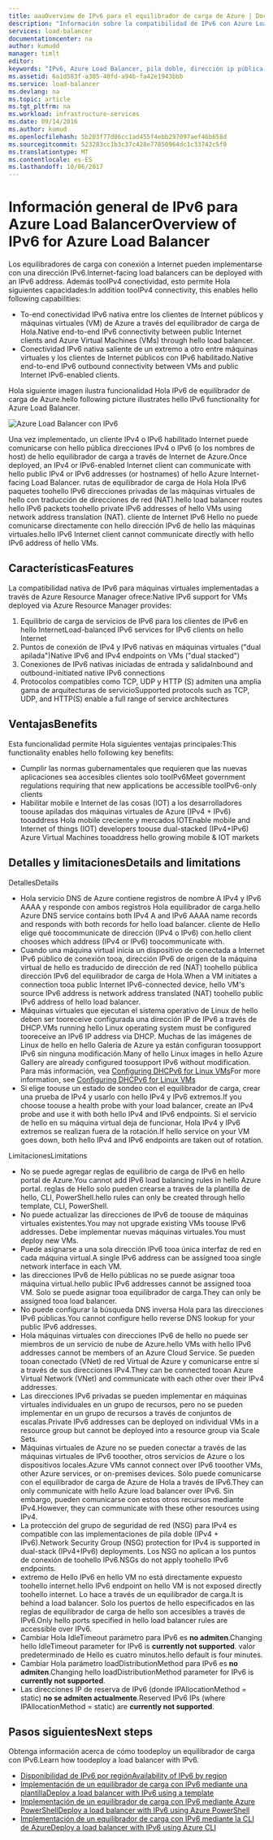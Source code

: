 ```yaml
---
title: aaaOverview de IPv6 para el equilibrador de carga de Azure | Documentos de Microsoft
description: "Información sobre la compatibilidad de IPv6 con Azure Load Balancer y máquinas virtuales de carga equilibrada."
services: load-balancer
documentationcenter: na
author: kumudd
manager: timlt
editor: 
keywords: "IPv6, Azure Load Balancer, pila doble, dirección ip pública, ipv6 nativo, móvil, iot"
ms.assetid: 6a1d583f-a305-40fd-a94b-fa42e1943bbb
ms.service: load-balancer
ms.devlang: na
ms.topic: article
ms.tgt_pltfrm: na
ms.workload: infrastructure-services
ms.date: 09/14/2016
ms.author: kumud
ms.openlocfilehash: 5b203f77d86cc1ad455f4ebb297097aef46b658d
ms.sourcegitcommit: 523283cc1b3c37c428e77850964dc1c33742c5f0
ms.translationtype: MT
ms.contentlocale: es-ES
ms.lasthandoff: 10/06/2017
---
```

# <a name="overview-of-ipv6-for-azure-load-balancer"></a><span data-ttu-id="c37ac-104">Información general de IPv6 para Azure Load Balancer</span><span class="sxs-lookup"><span data-stu-id="c37ac-104">Overview of IPv6 for Azure Load Balancer</span></span>

<span data-ttu-id="c37ac-105">Los equilibradores de carga con conexión a Internet pueden implementarse con una dirección IPv6.</span><span class="sxs-lookup"><span data-stu-id="c37ac-105">Internet-facing load balancers can be deployed with an IPv6 address.</span></span> <span data-ttu-id="c37ac-106">Además tooIPv4 conectividad, esto permite Hola siguientes capacidades:</span><span class="sxs-lookup"><span data-stu-id="c37ac-106">In addition tooIPv4 connectivity, this enables hello following capabilities:</span></span>

* <span data-ttu-id="c37ac-107">To-end conectividad IPv6 nativa entre los clientes de Internet públicos y máquinas virtuales (VM) de Azure a través del equilibrador de carga de Hola.</span><span class="sxs-lookup"><span data-stu-id="c37ac-107">Native end-to-end IPv6 connectivity between public Internet clients and Azure Virtual Machines (VMs) through hello load balancer.</span></span>
* <span data-ttu-id="c37ac-108">Conectividad IPv6 nativa saliente de un extremo a otro entre máquinas virtuales y los clientes de Internet públicos con IPv6 habilitado.</span><span class="sxs-lookup"><span data-stu-id="c37ac-108">Native end-to-end IPv6 outbound connectivity between VMs and public Internet IPv6-enabled clients.</span></span>

<span data-ttu-id="c37ac-109">Hola siguiente imagen ilustra funcionalidad Hola IPv6 de equilibrador de carga de Azure.</span><span class="sxs-lookup"><span data-stu-id="c37ac-109">hello following picture illustrates hello IPv6 functionality for Azure Load Balancer.</span></span>

![Azure Load Balancer con IPv6](./media/load-balancer-ipv6-overview/load-balancer-ipv6.png)

<span data-ttu-id="c37ac-111">Una vez implementado, un cliente IPv4 o IPv6 habilitado Internet puede comunicarse con hello pública direcciones IPv4 o IPv6 (o los nombres de host) de hello equilibrador de carga a través de Internet de Azure.</span><span class="sxs-lookup"><span data-stu-id="c37ac-111">Once deployed, an IPv4 or IPv6-enabled Internet client can communicate with hello public IPv4 or IPv6 addresses (or hostnames) of hello Azure Internet-facing Load Balancer.</span></span> <span data-ttu-id="c37ac-112">rutas de equilibrador de carga de Hola Hola IPv6 paquetes toohello IPv6 direcciones privadas de las máquinas virtuales de hello con traducción de direcciones de red (NAT).</span><span class="sxs-lookup"><span data-stu-id="c37ac-112">hello load balancer routes hello IPv6 packets toohello private IPv6 addresses of hello VMs using network address translation (NAT).</span></span> <span data-ttu-id="c37ac-113">cliente de Internet IPv6 Hello no puede comunicarse directamente con hello dirección IPv6 de hello las máquinas virtuales.</span><span class="sxs-lookup"><span data-stu-id="c37ac-113">hello IPv6 Internet client cannot communicate directly with hello IPv6 address of hello VMs.</span></span>

## <a name="features"></a><span data-ttu-id="c37ac-114">Características</span><span class="sxs-lookup"><span data-stu-id="c37ac-114">Features</span></span>

<span data-ttu-id="c37ac-115">La compatibilidad nativa de IPv6 para máquinas virtuales implementadas a través de Azure Resource Manager ofrece:</span><span class="sxs-lookup"><span data-stu-id="c37ac-115">Native IPv6 support for VMs deployed via Azure Resource Manager provides:</span></span>

1. <span data-ttu-id="c37ac-116">Equilibrio de carga de servicios de IPv6 para los clientes de IPv6 en hello Internet</span><span class="sxs-lookup"><span data-stu-id="c37ac-116">Load-balanced IPv6 services for IPv6 clients on hello Internet</span></span>
2. <span data-ttu-id="c37ac-117">Puntos de conexión de IPv4 y IPv6 nativas en máquinas virtuales ("dual apilada")</span><span class="sxs-lookup"><span data-stu-id="c37ac-117">Native IPv6 and IPv4 endpoints on VMs ("dual stacked")</span></span>
3. <span data-ttu-id="c37ac-118">Conexiones de IPv6 nativas iniciadas de entrada y salida</span><span class="sxs-lookup"><span data-stu-id="c37ac-118">Inbound and outbound-initiated native IPv6 connections</span></span>
4. <span data-ttu-id="c37ac-119">Protocolos compatibles como TCP, UDP y HTTP (S) admiten una amplia gama de arquitecturas de servicio</span><span class="sxs-lookup"><span data-stu-id="c37ac-119">Supported protocols such as TCP, UDP, and HTTP(S) enable a full range of service architectures</span></span>

## <a name="benefits"></a><span data-ttu-id="c37ac-120">Ventajas</span><span class="sxs-lookup"><span data-stu-id="c37ac-120">Benefits</span></span>

<span data-ttu-id="c37ac-121">Esta funcionalidad permite Hola siguientes ventajas principales:</span><span class="sxs-lookup"><span data-stu-id="c37ac-121">This functionality enables hello following key benefits:</span></span>

* <span data-ttu-id="c37ac-122">Cumplir las normas gubernamentales que requieren que las nuevas aplicaciones sea accesibles clientes solo tooIPv6</span><span class="sxs-lookup"><span data-stu-id="c37ac-122">Meet government regulations requiring that new applications be accessible tooIPv6-only clients</span></span>
* <span data-ttu-id="c37ac-123">Habilitar mobile e Internet de las cosas (IOT) a los desarrolladores toouse apiladas dos máquinas virtuales de Azure (IPv4 + IPv6) tooaddress Hola mobile creciente y mercados IOT</span><span class="sxs-lookup"><span data-stu-id="c37ac-123">Enable mobile and Internet of things (IOT) developers toouse dual-stacked (IPv4+IPv6) Azure Virtual Machines tooaddress hello growing mobile & IOT markets</span></span>

## <a name="details-and-limitations"></a><span data-ttu-id="c37ac-124">Detalles y limitaciones</span><span class="sxs-lookup"><span data-stu-id="c37ac-124">Details and limitations</span></span>

<span data-ttu-id="c37ac-125">Detalles</span><span class="sxs-lookup"><span data-stu-id="c37ac-125">Details</span></span>

* <span data-ttu-id="c37ac-126">Hola servicio DNS de Azure contiene registros de nombre A IPv4 y IPv6 AAAA y responde con ambos registros Hola equilibrador de carga.</span><span class="sxs-lookup"><span data-stu-id="c37ac-126">hello Azure DNS service contains both IPv4 A and IPv6 AAAA name records and responds with both records for hello load balancer.</span></span> <span data-ttu-id="c37ac-127">cliente de Hello elige qué toocommunicate de dirección (IPv4 o IPv6) con.</span><span class="sxs-lookup"><span data-stu-id="c37ac-127">hello client chooses which address (IPv4 or IPv6) toocommunicate with.</span></span>
* <span data-ttu-id="c37ac-128">Cuando una máquina virtual inicia un dispositivo de conectada a Internet IPv6 público de conexión tooa, dirección IPv6 de origen de la máquina virtual de hello es traducido de dirección de red (NAT) toohello pública dirección IPv6 del equilibrador de carga de Hola.</span><span class="sxs-lookup"><span data-stu-id="c37ac-128">When a VM initiates a connection tooa public Internet IPv6-connected device, hello VM's source IPv6 address is network address translated (NAT) toohello public IPv6 address of hello load balancer.</span></span>
* <span data-ttu-id="c37ac-129">Máquinas virtuales que ejecutan el sistema operativo de Linux de hello deben ser tooreceive configurada una dirección IP de IPv6 a través de DHCP.</span><span class="sxs-lookup"><span data-stu-id="c37ac-129">VMs running hello Linux operating system must be configured tooreceive an IPv6 IP address via DHCP.</span></span> <span data-ttu-id="c37ac-130">Muchas de las imágenes de Linux de hello en hello Galería de Azure ya están configuran toosupport IPv6 sin ninguna modificación.</span><span class="sxs-lookup"><span data-stu-id="c37ac-130">Many of hello Linux images in hello Azure Gallery are already configured toosupport IPv6 without modification.</span></span> <span data-ttu-id="c37ac-131">Para más información, vea [Configuring DHCPv6 for Linux VMs](load-balancer-ipv6-for-linux.md)</span><span class="sxs-lookup"><span data-stu-id="c37ac-131">For more information, see [Configuring DHCPv6 for Linux VMs](load-balancer-ipv6-for-linux.md)</span></span>
* <span data-ttu-id="c37ac-132">Si elige toouse un estado de sondeo con el equilibrador de carga, crear una prueba de IPv4 y usarlo con hello IPv4 y IPv6 extremos.</span><span class="sxs-lookup"><span data-stu-id="c37ac-132">If you choose toouse a health probe with your load balancer, create an IPv4 probe and use it with both hello IPv4 and IPv6 endpoints.</span></span> <span data-ttu-id="c37ac-133">Si el servicio de hello en su máquina virtual deja de funcionar, Hola IPv4 y IPv6 extremos se realizan fuera de la rotación.</span><span class="sxs-lookup"><span data-stu-id="c37ac-133">If hello service on your VM goes down, both hello IPv4 and IPv6 endpoints are taken out of rotation.</span></span>

<span data-ttu-id="c37ac-134">Limitaciones</span><span class="sxs-lookup"><span data-stu-id="c37ac-134">Limitations</span></span>

* <span data-ttu-id="c37ac-135">No se puede agregar reglas de equilibrio de carga de IPv6 en hello portal de Azure.</span><span class="sxs-lookup"><span data-stu-id="c37ac-135">You cannot add IPv6 load balancing rules in hello Azure portal.</span></span> <span data-ttu-id="c37ac-136">reglas de Hello solo pueden crearse a través de la plantilla de hello, CLI, PowerShell.</span><span class="sxs-lookup"><span data-stu-id="c37ac-136">hello rules can only be created through hello template, CLI, PowerShell.</span></span>
* <span data-ttu-id="c37ac-137">No puede actualizar las direcciones de IPv6 de toouse de máquinas virtuales existentes.</span><span class="sxs-lookup"><span data-stu-id="c37ac-137">You may not upgrade existing VMs toouse IPv6 addresses.</span></span> <span data-ttu-id="c37ac-138">Debe implementar nuevas máquinas virtuales.</span><span class="sxs-lookup"><span data-stu-id="c37ac-138">You must deploy new VMs.</span></span>
* <span data-ttu-id="c37ac-139">Puede asignarse a una sola dirección IPv6 tooa única interfaz de red en cada máquina virtual.</span><span class="sxs-lookup"><span data-stu-id="c37ac-139">A single IPv6 address can be assigned tooa single network interface in each VM.</span></span>
* <span data-ttu-id="c37ac-140">las direcciones IPv6 de Hello públicas no se puede asignar tooa máquina virtual.</span><span class="sxs-lookup"><span data-stu-id="c37ac-140">hello public IPv6 addresses cannot be assigned tooa VM.</span></span> <span data-ttu-id="c37ac-141">Solo se puede asignar tooa equilibrador de carga.</span><span class="sxs-lookup"><span data-stu-id="c37ac-141">They can only be assigned tooa load balancer.</span></span>
* <span data-ttu-id="c37ac-142">No puede configurar la búsqueda DNS inversa Hola para las direcciones IPv6 públicas.</span><span class="sxs-lookup"><span data-stu-id="c37ac-142">You cannot configure hello reverse DNS lookup for your public IPv6 addresses.</span></span>
* <span data-ttu-id="c37ac-143">Hola máquinas virtuales con direcciones IPv6 de hello no puede ser miembros de un servicio de nube de Azure.</span><span class="sxs-lookup"><span data-stu-id="c37ac-143">hello VMs with hello IPv6 addresses cannot be members of an Azure Cloud Service.</span></span> <span data-ttu-id="c37ac-144">Se pueden tooan conectado (VNet) de red Virtual de Azure y comunicarse entre sí a través de sus direcciones IPv4.</span><span class="sxs-lookup"><span data-stu-id="c37ac-144">They can be connected tooan Azure Virtual Network (VNet) and communicate with each other over their IPv4 addresses.</span></span>
* <span data-ttu-id="c37ac-145">Las direcciones IPv6 privadas se pueden implementar en máquinas virtuales individuales en un grupo de recursos, pero no se pueden implementar en un grupo de recursos a través de conjuntos de escalas.</span><span class="sxs-lookup"><span data-stu-id="c37ac-145">Private IPv6 addresses can be deployed on individual VMs in a resource group but cannot be deployed into a resource group via Scale Sets.</span></span>
* <span data-ttu-id="c37ac-146">Máquinas virtuales de Azure no se pueden conectar a través de las máquinas virtuales de IPv6 tooother, otros servicios de Azure o los dispositivos locales.</span><span class="sxs-lookup"><span data-stu-id="c37ac-146">Azure VMs cannot connect over IPv6 tooother VMs, other Azure services, or on-premises devices.</span></span> <span data-ttu-id="c37ac-147">Sólo puede comunicarse con el equilibrador de carga de Azure de Hola a través de IPv6.</span><span class="sxs-lookup"><span data-stu-id="c37ac-147">They can only communicate with hello Azure load balancer over IPv6.</span></span> <span data-ttu-id="c37ac-148">Sin embargo, pueden comunicarse con estos otros recursos mediante IPv4.</span><span class="sxs-lookup"><span data-stu-id="c37ac-148">However, they can communicate with these other resources using IPv4.</span></span>
* <span data-ttu-id="c37ac-149">La protección del grupo de seguridad de red (NSG) para IPv4 es compatible con las implementaciones de pila doble (IPv4 + IPv6).</span><span class="sxs-lookup"><span data-stu-id="c37ac-149">Network Security Group (NSG) protection for IPv4 is supported in dual-stack (IPv4+IPv6) deployments.</span></span> <span data-ttu-id="c37ac-150">Los NSG no aplican a los puntos de conexión de toohello IPv6.</span><span class="sxs-lookup"><span data-stu-id="c37ac-150">NSGs do not apply toohello IPv6 endpoints.</span></span>
* <span data-ttu-id="c37ac-151">extremo de Hello IPv6 en hello VM no está directamente expuesto toohello internet.</span><span class="sxs-lookup"><span data-stu-id="c37ac-151">hello IPv6 endpoint on hello VM is not exposed directly toohello internet.</span></span> <span data-ttu-id="c37ac-152">Lo hace a través de un equilibrador de carga.</span><span class="sxs-lookup"><span data-stu-id="c37ac-152">It is behind a load balancer.</span></span> <span data-ttu-id="c37ac-153">Solo los puertos de hello especificados en las reglas de equilibrador de carga de hello son accesibles a través de IPv6.</span><span class="sxs-lookup"><span data-stu-id="c37ac-153">Only hello ports specified in hello load balancer rules are accessible over IPv6.</span></span>
* <span data-ttu-id="c37ac-154">Cambiar Hola IdleTimeout parámetro para IPv6 es **no admiten**.</span><span class="sxs-lookup"><span data-stu-id="c37ac-154">Changing hello IdleTimeout parameter for IPv6 is **currently not supported**.</span></span> <span data-ttu-id="c37ac-155">valor predeterminado de Hello es cuatro minutos.</span><span class="sxs-lookup"><span data-stu-id="c37ac-155">hello default is four minutes.</span></span>
* <span data-ttu-id="c37ac-156">Cambiar Hola parámetro loadDistributionMethod para IPv6 es **no admiten**.</span><span class="sxs-lookup"><span data-stu-id="c37ac-156">Changing hello loadDistributionMethod parameter for IPv6 is **currently not supported**.</span></span>
* <span data-ttu-id="c37ac-157">Las direcciones IP de reserva de IPv6 (donde IPAllocationMethod = static) **no se admiten actualmente**.</span><span class="sxs-lookup"><span data-stu-id="c37ac-157">Reserved IPv6 IPs (where IPAllocationMethod = static) are **currently not supported**.</span></span>

## <a name="next-steps"></a><span data-ttu-id="c37ac-158">Pasos siguientes</span><span class="sxs-lookup"><span data-stu-id="c37ac-158">Next steps</span></span>

<span data-ttu-id="c37ac-159">Obtenga información acerca de cómo toodeploy un equilibrador de carga con IPv6.</span><span class="sxs-lookup"><span data-stu-id="c37ac-159">Learn how toodeploy a load balancer with IPv6.</span></span>

* [<span data-ttu-id="c37ac-160">Disponibilidad de IPv6 por región</span><span class="sxs-lookup"><span data-stu-id="c37ac-160">Availability of IPv6 by region</span></span>](https://go.microsoft.com/fwlink/?linkid=828357)
* [<span data-ttu-id="c37ac-161">Implementación de un equilibrador de carga con IPv6 mediante una plantilla</span><span class="sxs-lookup"><span data-stu-id="c37ac-161">Deploy a load balancer with IPv6 using a template</span></span>](load-balancer-ipv6-internet-template.md)
* [<span data-ttu-id="c37ac-162">Implementación de un equilibrador de carga con IPv6 mediante Azure PowerShell</span><span class="sxs-lookup"><span data-stu-id="c37ac-162">Deploy a load balancer with IPv6 using Azure PowerShell</span></span>](load-balancer-ipv6-internet-ps.md)
* [<span data-ttu-id="c37ac-163">Implementación de un equilibrador de carga con IPv6 mediante la CLI de Azure</span><span class="sxs-lookup"><span data-stu-id="c37ac-163">Deploy a load balancer with IPv6 using Azure CLI</span></span>](load-balancer-ipv6-internet-cli.md)
